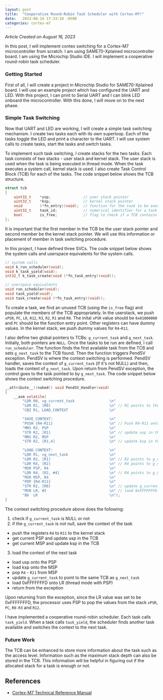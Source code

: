 ```yaml
---
layout: post
title:  "Cooperative Round-Robin Task Scheduler with Cortex-M7!"
date:   2023-08-16 17:33:18 -0500
categories: cortex-m7
---
```


*Article Created on August 16, 2023*

In this post, I will implement contex switching for a Cortex-M7 microcontroller from scratch. I am using SAME70-Xplained microcontroller board. I am using the Microchip Studio IDE. I will implement a cooperative round-robin task scheduler.


### Getting Started
First of all, I will create a project in Microchip Studio for SAME70-Xplained board. I will use an example project which has configured the UART and LED. With this project, I can print to Serial UART and I can blink LED onboard the microcontroller. With this done, I will move on to the next phase.

### Simple Task Switching
Now that UART and LED are working, I will create a simple task switching mechanism. I create two tasks each with its own superloop. Each of the tasks toggle the LED and print a character to the UART. I will use system calls to create tasks, start the tasks and switch tasks.

To implement such task switching, I create stacks for the two tasks. Each task consists of two stacks - user stack and kernel stack. The user stack is used when the task is being executed in thread mode. When the task executes a system call, kernel stack is used. I also create Task Control Block (TCB) for each of the tasks. The code snippet below shows the TCB structure.

```c
struct tcb
{
    uint32_t    *usp;               // user stack pointer
    uint32_t    *ksp;               // kernel stack pointer
    void        (*fn_entry)(void);  // function for the task to be executed
    uint32_t    task_id;            // numerical identifier for a task
    bool        is_free;            // flag to check if a TCB contains valid task definition or not
};
```

It is important that the first member in the TCB be the user stack pointer and second member be the kernel stack pointer. We will use this information or placement of member in task switching procedure.

In this project, I have defined three SVCs. The code snippet below shows the system calls and userspace equivalents for the system calls.
```c
// system calls
void k_run_scheduler(void);
void k_task_yield(void);
int32_t k_task_create(void (*fn_task_entry)(void));

// userspace equivalents
void run_scheduler(void);
void task_yield(void);
void task_create(void (*fn_task_entry)(void));
```

To create a task, we find an unused TCB (using the ```is_free``` flag) and populate the members of the TCB appropriately. In the userstack, we push ```xPSR```, ```PC```, ```LR```, ```R12```, ```R3```, ```R2```, ```R1``` and ```R0```. The inital ```xPSR``` value should be ```0x01000000``` and ```PC``` should be the function entry point. Other registers can have dummy values. In the kernel stack, we push dummy values for ```R4```-```R11```.

I also define two global pointers to TCBs: ```g_current_task``` and ```g_next_task```. Initially, both pointers are ```NULL```. Once the tasks to be run are defined, I call ```run_scheduler```. The function finds the first available task from the TCB and sets ```g_next_task``` to the TCB found. Then the function triggers PendSV exception. PendSV is where the context switching is performed. PendSV handler, saves the context of ```g_current_task``` (if it's not NULL) and then, loads the context of ```g_next_task```. Upon return from PendSV exception, the control goes to the task pointed to by ```g_next_task```. The code snippet below shows the context switching procedure.

```c
__attribute__((naked)) void PendSV_Handler(void)
{
    __asm volatile(
        "LDR R0, =g_current_task                \n"
        "LDR R1, [R0]                           \n" // R1 points to the TCB
        "CBZ R1, LOAD_CONTEXT                   \n"

        "SAVE_CONTEXT:                          \n"
        "PUSH {R4-R11}                          \n" // Push R4-R11 onto MSP
        "MRS R2, PSP                            \n"
        "STR R2, [R1]                           \n" // update usp in the TCB
        "MRS R2, MSP                            \n"
        "STR R2, [R1,4]                         \n" // update ksp in the TCB

        "LOAD_CONTEXT:                          \n"
        "LDR R1, =g_next_task                   \n"
        "LDR R2, [R1]                           \n" // R2 points to g_next_task
        "LDR R4, [R2]                           \n" // R4 points to g_next_task->usp
        "MSR PSP, R4                            \n"
        "LDR R4, [R2, #4]                       \n" // R4 points to g_next_task->ksp
        "MSR MSP, R4                            \n"
        "POP {R4-R11}                           \n"
        "STR R2, [R0]                           \n" // update g_current_task to be same as g_next_task
        "MVN LR, #2                             \n" // load 0xFFFFFFFD onto LR
        "BX  LR                                 \n");
}
```
The context switching procedure above does the following:
1. check if ```g_current_task``` is NULL or not
2. if the ```g_current_task``` is not null, save the context of the task
* push the registers ```R4``` to ```R11``` to the kernel stack
* get current PSP and update usp in the TCB
* get current MSP and update ksp in the TCB
3. load the context of the next task
* load usp onto the PSP
* load ksp onto the MSP
* pop ```R4``` - ```R11``` from MSP
* update ```g_current_task``` to point to the same TCB as ```g_next_task```
* load 0xFFFFFFFD onto LR (thread mode with PSP)
* return from the exception

Upon returning from the exception, since the LR value was set to be 0xFFFFFFFD, the processor uses PSP to pop the values from the stack ```xPSR```, ```PC```, ```R0-R3``` and ```R12```.

I have implemented a cooperative round-robin scheduler. Each task calls ```task_yield```. When a task calls ```task_yield```, the scheduler finds another task available and switches the context to the next task.

### Future Work
The TCB can be enhanced to store more information about the task such as the access level. Information such as the maximum stack depth can also be stored in the TCB. This information will be helpful in figuring out if the allocated stack for a task is enough or not.

## References
* [Cortex-M7 Technical Reference Manual][cortex_m7_trm]

[cortex_m7_trm]: https://developer.arm.com/documentation/ddi0489/f
[task_switching_guide]: https://medium.com/@dheeptuck/building-a-real-time-operating-system-rtos-ground-up-a70640c64e93
[putty_url]: https://www.putty.org/
[git_install_guide]: https://github.com/git-guides/install-git
[system_calls_guide]: https://antoniogiacomelli.com/2022/11/06/separating-user-space-from-kernel-space-on-arm-cortex-m3/
